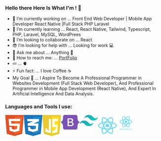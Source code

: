 ### Hello there Here Is What I'm ! 👋

- 🔭 I’m currently working on ... Front End Web Developer | Mobile App Developer React Native |Full Stack PHP Laravel
- 🌱 I’m currently learning ... React, React Native, Tailwind, Typescript, PHP, Laravel, MySQL, WordPrees
- 👯 I’m looking to collaborate on ... React 
- 😎 I’m looking for help with ... Looking for work 💻
- 💬 Ask me about ... Anything 👋
- 💌 How to reach me: ... [PortFolio](https://x39ome.github.io/portfolio_sam/)
- 💤 ... 🫀
- ⚡ Fun fact: ... I love Coffee :coffee:
- My Goal 🎯 ... I Aspire To Become A Professional Programmer in Websites Development (Full Stack Web Developer), And Professional Programmer in Mobile App Development (React Native), And Expert In Artificial Intelligence And Data Analysis.


### Languages and Tools I use:

<img align="left" alt="HTML5" width="60px" src="./icons/html.svg" />
<img align="left" alt="CSS" width="60px" src="./icons/css.svg" />
<img align="left" alt="Javascript" width="60px" src="./icons/javascript.svg" />
<img align="left" alt="Bootstrap" width="60px" src="./icons/bootstrap.svg" />
<img align="left" alt="Tailwind" width="60px" src="./icons/tailwindcss.svg" />
<img align="left" alt="React" width="60px" src="./icons/react.svg" />
<img align="left" alt="React Native" width="60px" src="./icons/react-native.svg" />

<br />
